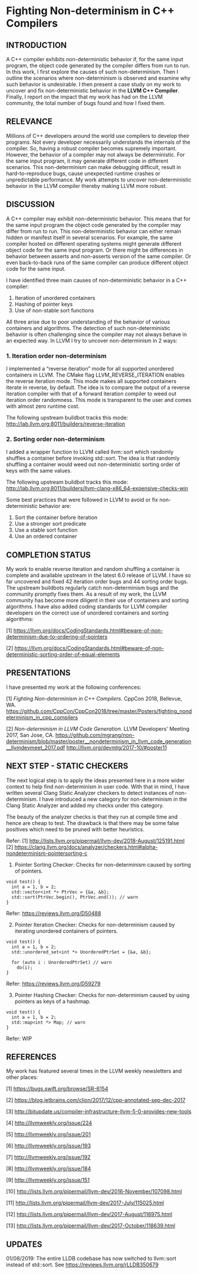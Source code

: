 # Fighting Non-determinism in C++ Compilers

## INTRODUCTION
A C++ compiler exhibits non-deterministic behavior if, for the same input
program, the object code generated by the compiler differs from run to run. In
this work, I first explore the causes of such non-determinism. Then I outline
the scenarios where non-determinism is observed and examine why such behavior
is undesirable. I then present a case study on my work to uncover and fix
non-deterministic behavior in the **LLVM C++ Compiler**. Finally, I report on
the impact that my work has had on the LLVM community, the total number of bugs
found and how I fixed them.

## RELEVANCE
Millions of C++ developers around the world use compilers to develop their
programs. Not every developer necessarily understands the internals of the
compiler. So, having a robust compiler becomes supremely important. However,
the behavior of a compiler may not always be deterministic. For the same input
program, it may generate different code in different scenarios. This
non-determinism can make debugging difficult, result in hard-to-reproduce bugs,
cause unexpected runtime crashes or unpredictable performance.  My work
attempts to uncover non-deterministic behavior in the LLVM compiler thereby
making LLVM more robust.

## DISCUSSION
A C++ compiler may exhibit non-deterministic behavior. This means that for the
same input program the object code generated by the compiler may differ from
run to run.  This non-deterministic behavior can either remain hidden or
manifest itself in several scenarios. For example, the same compiler hosted on
different operating systems might generate different object code for the same
input program. Or there might be differences in behavior between asserts and
non-asserts version of the same compiler. Or even back-to-back runs of the same
compiler can produce different object code for the same input.

I have identified three main causes of non-deterministic behavior in a C++
compiler:
1. Iteration of unordered containers
2. Hashing of pointer keys
3. Use of non-stable sort functions

All three arise due to poor understanding of the behavior of various containers
and algorithms.  The detection of such non-deterministic behavior is often
challenging since the compiler may not always behave in an expected way. In
LLVM I try to uncover non-determinism in 2 ways:

### 1. Iteration order non-determinism
I implemented a “reverse iteration” mode for all supported unordered containers
in LLVM. The CMake flag LLVM_REVERSE_ITERATION enables the reverse iteration
mode. This mode makes all supported containers iterate in reverse, by default.
The idea is to compare the output of a reverse iteration compiler with that of
a forward iteration compiler to weed out iteration order randomness.  This mode
is transparent to the user and comes with almost zero runtime cost.

The following upstream buildbot tracks this mode:
http://lab.llvm.org:8011/builders/reverse-iteration

### 2. Sorting order non-determinism
I added a wrapper function to LLVM called llvm::sort which randomly shuffles a
container before invoking std::sort. The idea is that randomly shuffling a
container would weed out non-deterministic sorting order of keys with the same
values.

The following upstream buildbot tracks this mode:
http://lab.llvm.org:8011/builders/llvm-clang-x86_64-expensive-checks-win

Some best practices that were followed in LLVM to avoid or fix
non-deterministic behavior are:
1. Sort the container before iteration
2. Use a stronger sort predicate
3. Use a stable sort function
4. Use an ordered container

## COMPLETION STATUS
My work to enable reverse iteration and random shuffling a container is
complete and available upstream in the latest 6.0 release of LLVM. I have so
far uncovered and fixed 42 iteration order bugs and 44 sorting order bugs. The
upstream buildbots regularly catch non-determinism bugs and the community
promptly fixes them. As a result of my work, the LLVM community has become more
diligent in their use of containers and sorting algorithms. I have also added
coding standards for LLVM compiler developers on the correct use of unordered
containers and sorting algorithms:

[1] https://llvm.org/docs/CodingStandards.html#beware-of-non-determinism-due-to-ordering-of-pointers

[2] https://llvm.org/docs/CodingStandards.html#beware-of-non-deterministic-sorting-order-of-equal-elements

## PRESENTATIONS
I have presented my work at the following conferences:

[1] *Fighting Non-determinism in C++ Compilers.* CppCon 2018, Bellevue, WA.
https://github.com/CppCon/CppCon2018/tree/master/Posters/fighting_nondeterminism_in_cpp_compilers

[2] *Non-determinism in LLVM Code Generation.* LLVM Developers' Meeting 2017, San Jose, CA.
https://github.com/mgrang/non-determinism/blob/master/poster__nondeterminism_in_llvm_code_generation__llvmdevmeet_2017.pdf
http://llvm.org/devmtg/2017-10/#poster11


## NEXT STEP - STATIC CHECKERS
The next logical step is to apply the ideas presented here in a more
wider context to help find non-determinism in user code. With that in mind, I
have written several Clang Static Analyzer checkers to detect instances of
non-determinism. I have introduced a new category for non-determinism in the
Clang Static Analyzer and added my checks under this category.

The beauty of the analyzer checks is that they run at compile time and hence
are cheap to test. The drawback is that there may be some false positives which
need to be pruned with better heuristics.

Refer:
[1] http://lists.llvm.org/pipermail/llvm-dev/2018-August/125191.html
[2] https://clang.llvm.org/docs/analyzer/checkers.html#alpha-nondeterminism-pointersorting-c

1. Pointer Sorting Checker: Checks for non-determinism caused by sorting of pointers.

```
void test() {
  int a = 1, b = 2;
  std::vector<int *> PtrVec = {&a, &b};
  std::sort(PtrVec.begin(), PtrVec.end()); // warn
}
```
Refer: https://reviews.llvm.org/D50488

2. Pointer Iteration Checker: Checks for non-determinism caused by iterating unordered containers of pointers.

```
void test() {
  int a = 1, b = 2;
  std::unordered_set<int *> UnorderedPtrSet = {&a, &b};

  for (auto i : UnorderedPtrSet) // warn
    do(i);
}
```
Refer: https://reviews.llvm.org/D59279

3. Pointer Hashing Checker: Checks for non-determinism caused by using pointers as keys of a hashmap.

```
void test() {
  int a = 1, b = 2;
  std::map<int *> Map; // warn
}
```
Refer: WIP


## REFERENCES
My work has featured several times in the LLVM weekly newsletters and other
places:

[1] https://bugs.swift.org/browse/SR-6154

[2] https://blog.jetbrains.com/clion/2017/12/cpp-annotated-sep-dec-2017

[3] http://bitupdate.us/compiler-infrastructure-llvm-5-0-provides-new-tools

[4] http://llvmweekly.org/issue/224

[5] http://llvmweekly.org/issue/201

[6] http://llvmweekly.org/issue/193

[7] http://llvmweekly.org/issue/192

[8] http://llvmweekly.org/issue/184

[9] http://llvmweekly.org/issue/151

[10] http://lists.llvm.org/pipermail/llvm-dev/2016-November/107098.html

[11] http://lists.llvm.org/pipermail/llvm-dev/2017-July/115025.html

[12] http://lists.llvm.org/pipermail/llvm-dev/2017-August/116975.html

[13] http://lists.llvm.org/pipermail/llvm-dev/2017-October/118639.html

## UPDATES

01/08/2019: The entire LLDB codebase has now switched to llvm::sort instead of std::sort.
            See https://reviews.llvm.org/rLLDB350679
